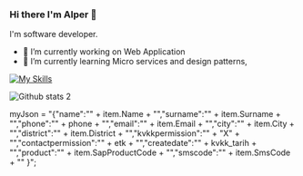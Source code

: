 ### Hi there I'm Alper 👋

I'm software developer. 

- 🔭 I’m currently working on Web Application
- 🌱 I’m currently learning Micro services and design patterns,


[![My Skills](https://skillicons.dev/icons?i=,net,cs,js,html,css,jquery,azure,git,postman,visualstudio,vscode)](https://skillicons.dev)


![Github stats 2](https://github-readme-stats.vercel.app/api?username=alpercubukcuu&show_icons=true&theme=radical)

 myJson = "{\"name\":\"" + item.Name + "\",\"surname\":\"" + item.Surname + "\",\"phone\":\""
                    + phone + "\",\"email\":\"" + item.Email + "\",\"city\":\""
                    + item.City + "\",\"district\":\"" + item.District 
                    + "\",\"kvkkpermission\":\"" + "X" 
                    + "\",\"contactpermission\":\"" + etk 
                    + "\",\"createdate\":\"" + kvkk_tarih 
                    + "\",\"product\":\"" + item.SapProductCode
                    + "\",\"smscode\":\"" + item.SmsCode
                    + "\" }";
